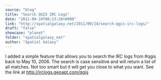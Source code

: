 ```yaml
---
source: "blog"
title: "Search QGIS IRC Logs"
date: "2011-09-24T08:13:20+0000"
link: "http://spatialgalaxy.net/2011/09/24/search-qgis-irc-logs/"
draft: "false"
showcase: "planet"
folder: "spatialgalaxy_net"
author: "Spatial Galaxy"
---
```


I added a simple feature that allows you to search the IRC logs from #qgis back to May 10, 2006.
The search is case sensitive and will return a list of all matches. Not too smart but it will get you close to what you want.
See the link at http://irclogs.geoapt.com/qgis
